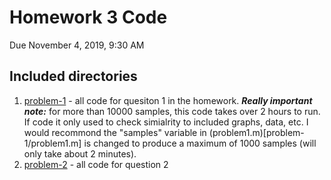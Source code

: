 # Homework 3 Code
Due November 4, 2019, 9:30 AM

## Included directories
1. [problem-1](problem-1) - all code for quesiton 1 in the homework. **_Really important note:_** for more than 10000 samples, this code takes over 2 hours to run. If code it only used to check simialrity to included graphs, data, etc. I would recommond the "samples" variable in (problem1.m)[problem-1/problem1.m] is changed to produce a maximum of 1000 samples (will only take about 2 minutes).
2. [problem-2](problem-2) - all code for question 2